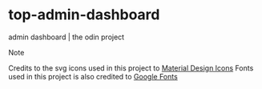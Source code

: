 # top-admin-dashboard
admin dashboard | the odin project

> [!NOTE]
>  Credits to the svg icons used in this project to [Material Design Icons](https://pictogrammers.com/) 
> Fonts used in this project is also credited to [Google Fonts](https://fonts.google.com/)
